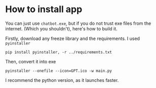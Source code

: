 # How to install app

You can just use `chatbot.exe`, but if you do not trust exe files from the internet. (Which you shouldn't), here's how to build it.

Firstly, download any freeze library and the requirements. I used `pyinstaller`
```shell
pip install pyinstaller, -r ../requirements.txt
```

Then, convert it into exe
```shell
pyinstaller --onefile --icon=GPT.ico -w main.py
```
I recommend the python version, as it launches faster.


